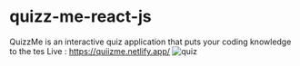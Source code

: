 # quizz-me-react-js
QuizzMe is an interactive quiz application that puts your coding knowledge to the tes
Live : https://quiizme.netlify.app/
![quiz](https://github.com/blsreda/quizz-me-react-js/assets/121299700/06368a28-fe76-4c67-9c79-42bd8fa2786a)
